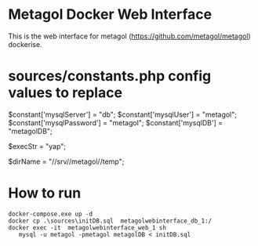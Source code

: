  # Metagol Docker Web Interface
This is the web interface for metagol (https://github.com/metagol/metagol) dockerise.
# sources/constants.php config values to replace
$constant['mysqlServer'] = "db";
$constant['mysqlUser'] = "metagol";
$constant['mysqlPassword'] = "metagol";
$constant['mysqlDB'] = "metagolDB";

$execStr = "yap";

$dirName = "//srv//metagol//temp";
 
 # How to run
 ```
 docker-compose.exe up -d
 docker cp .\sources\initDB.sql  metagolwebinterface_db_1:/
 docker exec -it  metagolwebinterface_web_1 sh
    mysql -u metagol -pmetagol metagolDB < initDB.sql
```